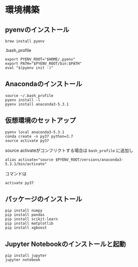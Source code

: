 # 環境構築
## pyenvのインストール
```
brew install pyenv
```
.bash_profile
```
export PYENV_ROOT="$HOME/.pyenv"
export PATH="$PYENV_ROOT/bin:$PATH"
eval "$(pyenv init -)"
```
## Anacondaのインストール
```
source ~/.bash_profile
pyenv install -l
pyenv install anaconda3-5.3.1
```
## 仮想環境のセットアップ
```
pyenv local anaconda3-5.3.1
conda create -n py37 python=3.7
source activate py37
```
source activateがコンフリクトする場合は `bash_profile` に追加し
```
alias activate="source $PYENV_ROOT/versions/anaconda3-5.3.1/bin/activate"
```
コマンドは
```
activate py37
```
## パッケージのインストール
```
pip install numpy
pip install pandas
pip install scikit-learn
pip install matplotlib
pip install xgboost
```
## Jupyter Notebookのインストールと起動
```
pip install jupyter
jupyter notebook
```
